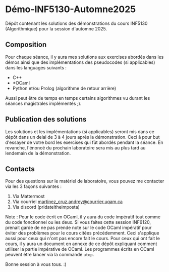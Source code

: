 # Démo-INF5130-Automne2025
Dépôt contenant les solutions des démonstrations du cours INF5130 (Algorithmique) pour la session d'automne 2025.

## Composition

Pour chaque séance, il y aura mes solutions aux exercises abordés dans les démos ainsi que des implémentations des pseudocodes (si applicables) dans les languages suivants :
- C++
- *OCaml
- Python et/ou Prolog (algorithme de retour arrière)

Aussi peut être de temps en temps certains algorithmes vu durant les séances magistrales implémentés ;).

## Publication des solutions

Les solutions et les implémentations (si applicables) seront mis dans ce dépôt dans un delai de 3 à 4 jours après la démonstration. 
Ceci à pour but d'essayer de votre bord les exercises qui fût abordés pendant la séance. En revanche, l'énoncé du prochain laboratoire 
sera mis au plus tard au lendemain de la démonstration.


## Contacts

Pour des questions sur le matériel de laboratoire, vous pouvez me contacter via les 3 façons suivantes :

1. Via Mattermost 
2. Via courriel <martinez_cruz.andrey@courrier.uqam.ca>
3. Via discord (pridateltheimposta)


Note : Pour le code écrit en OCaml, il y aura du code impératif tout comme du code fonctionnel ou les deux. Si vous faites cette session INF6120, prenait garde de ne pas prende note
sur le code OCaml impératif pour éviter des problèmes pour le cours citées précédemment. Ceci s'applique aussi pour ceux qui n'ont pas encore fait le cours. Pour ceux qui ont fait le cours,
il y aura un document en annexe de ce dépôt expliquant comment utiliser la partie impérative de OCaml. Les programmes écrits en OCaml peuvent être lancer via la commande `utop`.


Bonne session à vous tous. :)
